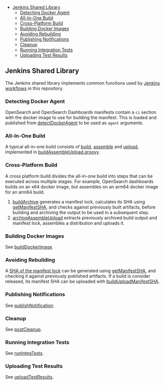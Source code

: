 - [Jenkins Shared Library](#jenkins-shared-library)
  - [Detecting Docker Agent](#detecting-docker-agent)
  - [All-In-One Build](#all-in-one-build)
  - [Cross-Platform Build](#cross-platform-build)
  - [Building Docker Images](#building-docker-images)
  - [Avoiding Rebuilding](#avoiding-rebuilding)
  - [Publishing Notifications](#publishing-notifications)
  - [Cleanup](#cleanup)
  - [Running Integration Tests](#running-integration-tests)
  - [Uploading Test Results](#uploading-test-results)

## Jenkins Shared Library

The Jenkins shared library implements common functions used by [Jenkins workflows](../jenkins) in this repository.

### Detecting Docker Agent

OpenSearch and OpenSearch Dashboards manifests contain a `ci` section with the docker image to use for building the manifest. This is loaded and published from [detectDockerAgent](./detectDockerAgent.groovy) to be used as `agent` arguments.

### All-In-One Build

A typical all-in-one build consists of [build](./buildManifest.groovy), [assemble](./assembleManifest.groovy) and [upload](./uploadArtifacts.groovy), implemented in [buildAssembleUpload.groovy](./buildAssembleUpload.groovy).

### Cross-Platform Build

A cross platform build divides the all-in-one build into steps that can be executed across multiple stages. For example, OpenSearch dashboards builds on an x64 docker image, but assembles on an arm64 docker image for an arm64 build.  

1. [buildArchive](./buildArchive.groovy) generates a manifest lock, calculates its SHA using [getManifestSHA](./getManifestSHA.groovy), and checks against previously built artifacts, before building and archiving the output to be used in a subsequent step. 
2. [archiveAssembleUpload](./archiveAssembleUpload.groovy) extracts previously archived build output and manifest lock, assembles a distribution and uploads it. 

### Building Docker Images

See [buildDockerImage](./buildDockerImage.groovy).

### Avoiding Rebuilding
A [SHA of the manifest lock](../src/build_workflow/README.md#avoiding-rebuilds) can be generated using [getManifestSHA](./getManifestSHA.groovy), and checking it against previously published artifacts.  If a build is consider released, its manifest SHA can be uploaded with [buildUploadManifestSHA](./buildUploadManifestSHA.groovy).


### Publishing Notifications

See [publishNotification](./publishNotification.groovy).

### Cleanup 

See [postCleanup](./postCleanup.groovy).

### Running Integration Tests

See [runIntegTests](./runIntegTests.groovy).

### Uploading Test Results

See [uploadTestResults](./uploadTestResults.groovy).
